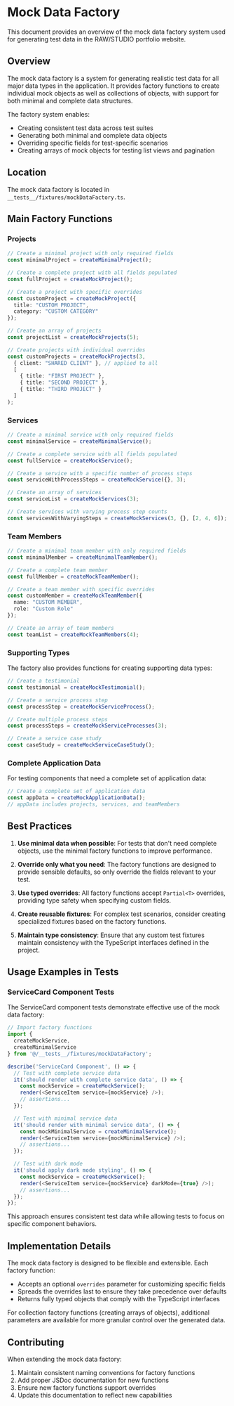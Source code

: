 # Mock Data Factory

This document provides an overview of the mock data factory system used for generating test data in the RAW/STUDIO portfolio website.

## Overview

The mock data factory is a system for generating realistic test data for all major data types in the application. It provides factory functions to create individual mock objects as well as collections of objects, with support for both minimal and complete data structures.

The factory system enables:
- Creating consistent test data across test suites
- Generating both minimal and complete data objects
- Overriding specific fields for test-specific scenarios
- Creating arrays of mock objects for testing list views and pagination

## Location

The mock data factory is located in `__tests__/fixtures/mockDataFactory.ts`.

## Main Factory Functions

### Projects

```typescript
// Create a minimal project with only required fields
const minimalProject = createMinimalProject();

// Create a complete project with all fields populated
const fullProject = createMockProject();

// Create a project with specific overrides
const customProject = createMockProject({
  title: "CUSTOM PROJECT",
  category: "CUSTOM CATEGORY"
});

// Create an array of projects
const projectList = createMockProjects(5);

// Create projects with individual overrides
const customProjects = createMockProjects(3, 
  { client: "SHARED CLIENT" }, // applied to all
  [
    { title: "FIRST PROJECT" },
    { title: "SECOND PROJECT" },
    { title: "THIRD PROJECT" }
  ]
);
```

### Services

```typescript
// Create a minimal service with only required fields
const minimalService = createMinimalService();

// Create a complete service with all fields populated
const fullService = createMockService();

// Create a service with a specific number of process steps
const serviceWithProcessSteps = createMockService({}, 3);

// Create an array of services
const serviceList = createMockServices(3);

// Create services with varying process step counts
const servicesWithVaryingSteps = createMockServices(3, {}, [2, 4, 6]);
```

### Team Members

```typescript
// Create a minimal team member with only required fields
const minimalMember = createMinimalTeamMember();

// Create a complete team member
const fullMember = createMockTeamMember();

// Create a team member with specific overrides
const customMember = createMockTeamMember({
  name: "CUSTOM MEMBER",
  role: "Custom Role"
});

// Create an array of team members
const teamList = createMockTeamMembers(4);
```

### Supporting Types

The factory also provides functions for creating supporting data types:

```typescript
// Create a testimonial
const testimonial = createMockTestimonial();

// Create a service process step
const processStep = createMockServiceProcess();

// Create multiple process steps
const processSteps = createMockServiceProcesses(3);

// Create a service case study
const caseStudy = createMockServiceCaseStudy();
```

### Complete Application Data

For testing components that need a complete set of application data:

```typescript
// Create a complete set of application data
const appData = createMockApplicationData();
// appData includes projects, services, and teamMembers
```

## Best Practices

1. **Use minimal data when possible**: For tests that don't need complete objects, use the minimal factory functions to improve performance.

2. **Override only what you need**: The factory functions are designed to provide sensible defaults, so only override the fields relevant to your test.

3. **Use typed overrides**: All factory functions accept `Partial<T>` overrides, providing type safety when specifying custom fields.

4. **Create reusable fixtures**: For complex test scenarios, consider creating specialized fixtures based on the factory functions.

5. **Maintain type consistency**: Ensure that any custom test fixtures maintain consistency with the TypeScript interfaces defined in the project.

## Usage Examples in Tests

### ServiceCard Component Tests

The ServiceCard component tests demonstrate effective use of the mock data factory:

```typescript
// Import factory functions
import {
  createMockService,
  createMinimalService
} from '@/__tests__/fixtures/mockDataFactory';

describe('ServiceCard Component', () => {
  // Test with complete service data
  it('should render with complete service data', () => {
    const mockService = createMockService();
    render(<ServiceItem service={mockService} />);
    // assertions...
  });

  // Test with minimal service data
  it('should render with minimal service data', () => {
    const mockMinimalService = createMinimalService();
    render(<ServiceItem service={mockMinimalService} />);
    // assertions...
  });

  // Test with dark mode
  it('should apply dark mode styling', () => {
    const mockService = createMockService();
    render(<ServiceItem service={mockService} darkMode={true} />);
    // assertions...
  });
});
```

This approach ensures consistent test data while allowing tests to focus on specific component behaviors.

## Implementation Details

The mock data factory is designed to be flexible and extensible. Each factory function:

- Accepts an optional `overrides` parameter for customizing specific fields
- Spreads the overrides last to ensure they take precedence over defaults
- Returns fully typed objects that comply with the TypeScript interfaces

For collection factory functions (creating arrays of objects), additional parameters are available for more granular control over the generated data.

## Contributing

When extending the mock data factory:

1. Maintain consistent naming conventions for factory functions
2. Add proper JSDoc documentation for new functions
3. Ensure new factory functions support overrides
4. Update this documentation to reflect new capabilities 